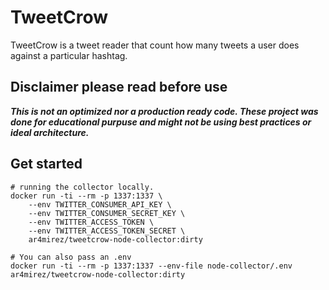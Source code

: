 # TweetCrow

TweetCrow is a tweet reader that count how many tweets a user does against a particular hashtag.

## Disclaimer please read before use

***This is not an optimized nor a production ready code. These project was done for educational purpuse and might not be using best practices or ideal architecture.***

## Get started

```shell
# running the collector locally.
docker run -ti --rm -p 1337:1337 \
    --env TWITTER_CONSUMER_API_KEY \
    --env TWITTER_CONSUMER_SECRET_KEY \
    --env TWITTER_ACCESS_TOKEN \
    --env TWITTER_ACCESS_TOKEN_SECRET \
    ar4mirez/tweetcrow-node-collector:dirty

# You can also pass an .env
docker run -ti --rm -p 1337:1337 --env-file node-collector/.env ar4mirez/tweetcrow-node-collector:dirty
```
